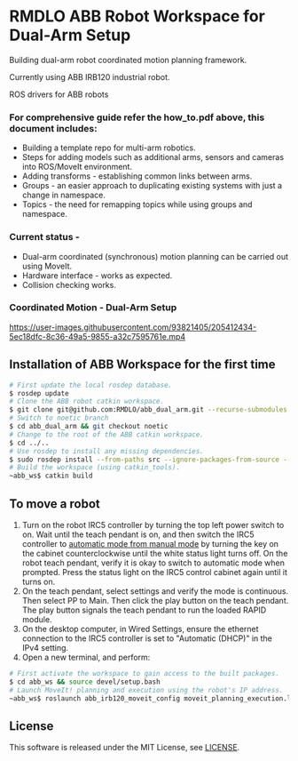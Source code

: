 # RMDLO ABB Robot Workspace for Dual-Arm Setup

Building dual-arm robot coordinated motion planning framework.

Currently using ABB IRB120 industrial robot.

ROS drivers for ABB robots

### For comprehensive guide refer the how_to.pdf above, this document includes:

- Building a template repo for multi-arm robotics.
- Steps for adding models such as additional arms, sensors and cameras into ROS/MoveIt environment.
- Adding transforms - establishing common links between arms.
- Groups - an easier approach to duplicating existing systems with just a change in namespace.
- Topics - the need for remapping topics while using groups and namespace.

### Current status - 

- Dual-arm coordinated (synchronous) motion planning can be carried out using MoveIt.
- Hardware interface - works as expected.
- Collision checking works.  

### Coordinated Motion - Dual-Arm Setup

https://user-images.githubusercontent.com/93821405/205412434-5ec18dfc-8c36-49a5-9855-a32c7595761e.mp4

<!-- https://user-images.githubusercontent.com/93821405/204172896-e4cfaeb9-4eeb-4013-9db9-88399d4c3a16.mp4 -->

## Installation of ABB Workspace for the first time
```bash
# First update the local rosdep database.
$ rosdep update
# Clone the ABB robot catkin workspace.
$ git clone git@github.com:RMDLO/abb_dual_arm.git --recurse-submodules
# Switch to noetic branch
$ cd abb_dual_arm && git checkout noetic
# Change to the root of the ABB catkin workspace.
$ cd ../..
# Use rosdep to install any missing dependencies.
$ sudo rosdep install --from-paths src --ignore-packages-from-source --rosdistro noetic
# Build the workspace (using catkin_tools).
~abb_ws$ catkin build
```

## To move a robot

1. Turn on the robot IRC5 controller by turning the top left power switch to on. Wait until the teach pendant is on, and then switch the IRC5 controller to [automatic mode from manual mode](!http://wiki.ros.org/abb_driver/Tutorials/RunServer) by turning the key on the cabinet counterclockwise until the white status light turns off. On the robot teach pendant, verify it is okay to switch to automatic mode when prompted. Press the status light on the IRC5 control cabinet again until it turns on.
2.  On the teach pendant, select settings and verify the mode is continuous. Then select PP to Main. Then click the play button on the teach pendant. The play button signals the teach pendant to run the loaded RAPID module.
3. On the desktop computer, in Wired Settings, ensure the ethernet connection to the IRC5 controller is set to "Automatic (DHCP)" in the IPv4 setting. 
4. Open a new terminal, and perform:

```bash
# First activate the workspace to gain access to the built packages.
$ cd abb_ws && source devel/setup.bash
# Launch MoveIt! planning and execution using the robot's IP address.
~abb_ws$ roslaunch abb_irb120_moveit_config moveit_planning_execution.launch sim:=false robot_ip:=192.168.125.1
```
<!-- ![Dual-Arm Setup (MoveIt)](images/a.png) -->

## License

This software is released under the MIT License, see [LICENSE](./LICENSE).
